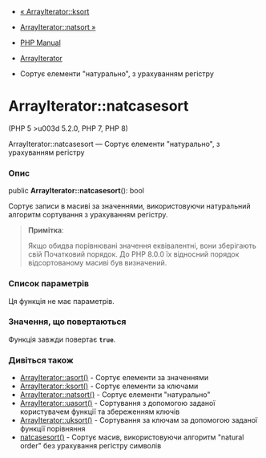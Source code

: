 - [« ArrayIterator::ksort](arrayiterator.ksort.md)
- [ArrayIterator::natsort »](arrayiterator.natsort.md)

- [PHP Manual](index.md)
- [ArrayIterator](class.arrayiterator.md)
- Сортує елементи "натурально", з урахуванням регістру

# ArrayIterator::natcasesort

(PHP 5 \>u003d 5.2.0, PHP 7, PHP 8)

ArrayIterator::natcasesort — Сортує елементи "натурально", з урахуванням
регістру

### Опис

public **ArrayIterator::natcasesort**(): bool

Сортує записи в масиві за значеннями, використовуючи натуральний алгоритм
сортування з урахуванням регістру.

> **Примітка**:
>
> Якщо обидва порівнювані значення еквівалентні, вони зберігають свій
> Початковий порядок. До PHP 8.0.0 їх відносний порядок
> відсортованому масиві був визначений.

### Список параметрів

Ця функція не має параметрів.

### Значення, що повертаються

Функція завжди повертає **`true`**.

### Дивіться також

- [ArrayIterator::asort()](arrayiterator.asort.md) - Сортує
елементи за значеннями
- [ArrayIterator::ksort()](arrayiterator.ksort.md) - Сортує
елементи за ключами
- [ArrayIterator::natsort()](arrayiterator.natsort.md) - Сортує
елементи "натурально"
- [ArrayIterator::uasort()](arrayiterator.uasort.md) - Сортування з
допомогою заданої користувачем функції та збереженням ключів
- [ArrayIterator::uksort()](arrayiterator.uksort.md) - Сортування за
ключам за допомогою заданої функції порівняння
- [natcasesort()](function.natcasesort.md) - Сортує масив,
використовуючи алгоритм "natural order" без урахування регістру символів
